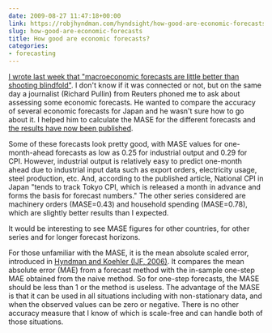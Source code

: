 ```yaml
---
date: 2009-08-27 11:47:18+00:00
link: https://robjhyndman.com/hyndsight/how-good-are-economic-forecasts/
slug: how-good-are-economic-forecasts
title: How good are economic forecasts?
categories:
- forecasting
---
```


[I wrote last week that "macroeconomic forecasts are little better than shooting blindfold"](https://robjhyndman.com/hyndsight/forecasting-the-recession/).  I don't know if it was connected or not, but on the same day a journalist (Richard Pullin) from Reuters phoned me to ask about assessing some economic forecasts. He wanted to compare the accuracy of several economic forecasts for Japan and he wasn't sure how to go about it. I helped him to calculate the MASE for the different forecasts and [the results have now been published](http://blogs.reuters.com/macroscope/2009/08/27/ranking-economic-forecasts/).

Some of these forecasts look pretty good, with MASE values for one-month-ahead forecasts as low as 0.25 for industrial output and 0.29 for CPI. However, industrial output is relatively easy to predict one-month ahead due to industrial input data such as export orders, electricity usage, steel production, etc. And, according to the published article, National CPI in Japan "tends to track Tokyo CPI, which is released a month in advance and forms the basis for forecast numbers." The other series considered are machinery orders (MASE=0.43) and household spending (MASE=0.78), which are slightly better results than I expected.

It would be interesting to see MASE figures for other countries, for other series and for longer forecast horizons.

For those unfamiliar with the MASE, it is the mean absolute scaled error, introduced in [Hyndman and Koehler (IJF, 2006)](/publications/another-look-at-measures-of-forecast-accuracy). It compares the mean absolute error (MAE) from a forecast method with the in-sample one-step MAE obtained from the naive method. So for one-step forecasts, the MASE should be less than 1 or the method is useless. The advantage of the MASE is that it can be used in all situations including with non-stationary data, and when the observed values can be zero or negative. There is no other accuracy measure that I know of which is scale-free and can handle both of those situations.

